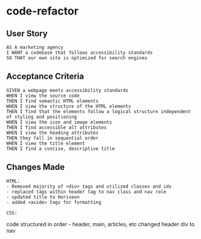# code-refactor

## User Story

```
AS A marketing agency
I WANT a codebase that follows accessibility standards
SO THAT our own site is optimized for search engines
```

## Acceptance Criteria

```
GIVEN a webpage meets accessibility standards
WHEN I view the source code
THEN I find semantic HTML elements
WHEN I view the structure of the HTML elements
THEN I find that the elements follow a logical structure independent of styling and positioning
WHEN I view the icon and image elements
THEN I find accessible alt attributes
WHEN I view the heading attributes
THEN they fall in sequential order
WHEN I view the title element
THEN I find a concise, descriptive title
```

## Changes Made
```
HTML:
- Removed majority of <div> tags and utilized classes and ids
- replaced tags within header tag to nav class and nav role
- updated title to Horiseon
- added <aside> tags for formatting 

CSS:
```
code structured in order - header, main, articles, etc
changed header div to nav
